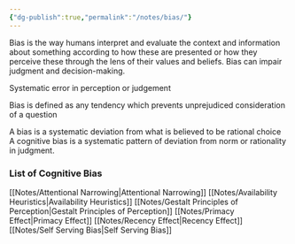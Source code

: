```yaml
---
{"dg-publish":true,"permalink":"/notes/bias/"}
---
```



Bias is the way humans interpret and evaluate the context and information about something according to how these are presented or how they perceive these through the lens of their values and beliefs. Bias can impair judgment and decision-making.

Systematic error in perception or judgement 

Bias is defined as any tendency which prevents unprejudiced consideration of a question

A bias is a systematic deviation from what is believed to be rational choice
A cognitive bias is a systematic pattern of deviation from norm or rationality in judgment.

### List of Cognitive Bias  

[[Notes/Attentional Narrowing\|Attentional Narrowing]]
[[Notes/Availability Heuristics\|Availability Heuristics]]
[[Notes/Gestalt Principles of Perception\|Gestalt Principles of Perception]]
[[Notes/Primacy Effect\|Primacy Effect]]
[[Notes/Recency Effect\|Recency Effect]]
[[Notes/Self Serving Bias\|Self Serving Bias]]